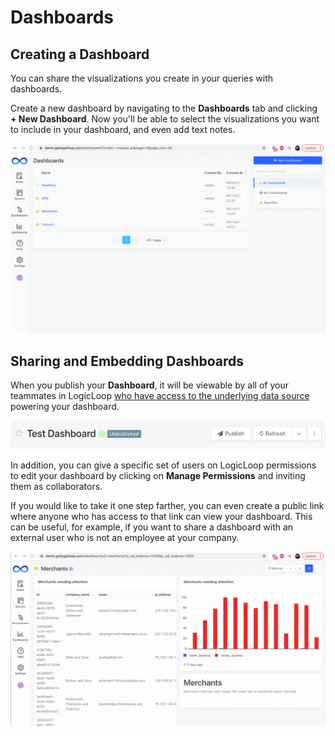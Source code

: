 # Dashboards

## Creating a Dashboard

You can share the visualizations you create in your queries with dashboards.&#x20;

Create a new dashboard by navigating to the **Dashboards** tab and clicking **+ New Dashboard**. Now you'll be able to select the visualizations you want to include in your dashboard, and even add text notes.&#x20;

![](../../.gitbook/assets/create-dashboard.gif)

## Sharing and Embedding Dashboards

When you publish your **Dashboard**, it will be viewable by all of your teammates in LogicLoop [who have access to the underlying data source](../../teams/groups-and-permissions.md) powering your dashboard.

![](<../../.gitbook/assets/Screen Shot 2021-10-08 at 3.32.43 PM.png>)

In addition, you can give a specific set of users on LogicLoop permissions to edit your dashboard by clicking on **Manage Permissions** and inviting them as collaborators.

If you would like to take it one step farther, you can even create a public link where anyone who has access to that link can view your dashboard. This can be useful, for example, if you want to share a dashboard with an external user who is not an employee at your company.

![](../../.gitbook/assets/share-dashboard.gif)
